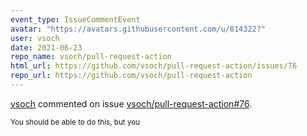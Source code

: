 ```yaml
---
event_type: IssueCommentEvent
avatar: "https://avatars.githubusercontent.com/u/814322?"
user: vsoch
date: 2021-06-23
repo_name: vsoch/pull-request-action
html_url: https://github.com/vsoch/pull-request-action/issues/76
repo_url: https://github.com/vsoch/pull-request-action
---
```


<a href='https://github.com/vsoch' target='_blank'>vsoch</a> commented on issue <a href='https://github.com/vsoch/pull-request-action/issues/76' target='_blank'>vsoch/pull-request-action#76</a>.

<small>You should be able to do this, but you